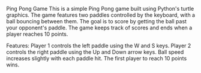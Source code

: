 Ping Pong Game
This is a simple Ping Pong game built using Python's turtle graphics. The game features two paddles controlled by the keyboard, with a ball bouncing between them. The goal is to score by getting the ball past your opponent's paddle. The game keeps track of scores and ends when a player reaches 10 points.

Features:
Player 1 controls the left paddle using the W and S keys.
Player 2 controls the right paddle using the Up and Down arrow keys.
Ball speed increases slightly with each paddle hit.
The first player to reach 10 points wins.
